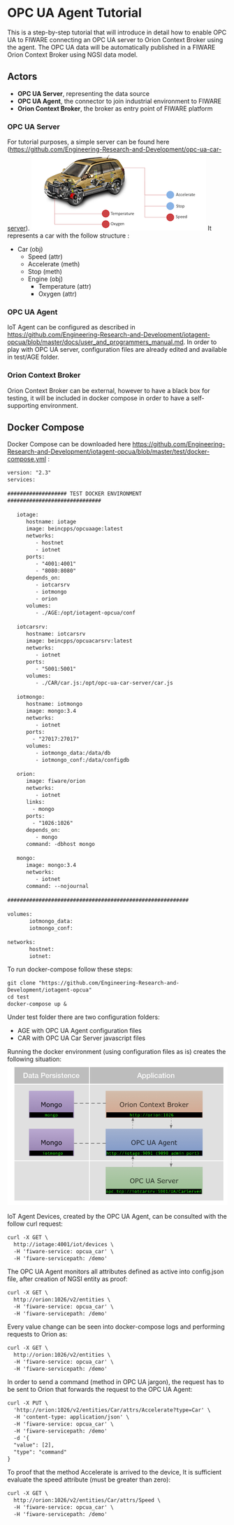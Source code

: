 # OPC UA Agent Tutorial
This is a step-by-step tutorial that will introduce in detail how to enable OPC UA to FIWARE connecting an OPC UA server to Orion Context Broker using the agent.
The OPC UA data will be automatically published in a FIWARE Orion Context Broker using NGSI data model.

## Actors
* **OPC UA Server**, representing the data source 
* **OPC UA Agent**, the connector to join industrial environment to FIWARE
* **Orion Context Broker**, the broker as entry point of FIWARE platform
### OPC UA Server
For tutorial purposes, a simple server can be found here (https://github.com/Engineering-Research-and-Development/opc-ua-car-server).
![Car Schema](https://github.com/Engineering-Research-and-Development/opc-ua-car-server/blob/master/img/car_schema.png)
It  represents a car with the follow structure :
* Car (obj)
  * Speed (attr)
  * Accelerate (meth)
  * Stop (meth)
  * Engine (obj)
    * Temperature (attr)
    * Oxygen (attr)
    
### OPC UA Agent
IoT Agent can be configured as described in https://github.com/Engineering-Research-and-Development/iotagent-opcua/blob/master/docs/user_and_programmers_manual.md. In order to play with OPC UA server, configuration files are already edited and available in test/AGE folder.

### Orion Context Broker
Orion Context Broker can be external, however to have a black box for testing, it will be included in docker compose in order to have a self-supporting environment. 

## Docker Compose
Docker Compose can be downloaded here https://github.com/Engineering-Research-and-Development/iotagent-opcua/blob/master/test/docker-compose.yml :
```
version: "2.3"
services:

################### TEST DOCKER ENVIRONMENT ##############################
 
   iotage:
      hostname: iotage
      image: beincpps/opcuaage:latest
      networks:
         - hostnet
         - iotnet
      ports:
         - "4001:4001"
         - "8080:8080"
      depends_on:
         - iotcarsrv
         - iotmongo
         - orion
      volumes:
         - ./AGE:/opt/iotagent-opcua/conf

   iotcarsrv:
      hostname: iotcarsrv
      image: beincpps/opcuacarsrv:latest
      networks:
         - iotnet
      ports:
         - "5001:5001"
      volumes:
         - ./CAR/car.js:/opt/opc-ua-car-server/car.js

   iotmongo:
      hostname: iotmongo
      image: mongo:3.4
      networks:
         - iotnet
      ports:
        - "27017:27017"
      volumes:
         - iotmongo_data:/data/db
         - iotmongo_conf:/data/configdb
         
   orion:
      image: fiware/orion
      networks:
         - iotnet
      links:
        - mongo
      ports:
        - "1026:1026"
      depends_on:
         - mongo
      command: -dbhost mongo      
    
   mongo:
      image: mongo:3.4
      networks:
         - iotnet
      command: --nojournal   

##########################################################

volumes:
       iotmongo_data:
       iotmongo_conf:

networks:
       hostnet:
       iotnet:
```
To run docker-compose follow these steps: 
```
git clone "https://github.com/Engineering-Research-and-Development/iotagent-opcua"
cd test
docker-compose up & 
```
Under test folder there are two configuration folders:
* AGE with OPC UA Agent configuration files
* CAR with OPC UA Car Server javascript files 

Running the docker environment (using configuration files as is) creates the following situation:
![Car Schema](https://github.com/Engineering-Research-and-Development/iotagent-opcua/blob/master/docs/images/OPC%20UA%20Agent%20tutorial%20Containers.png)

IoT Agent Devices, created by the OPC UA Agent, can be consulted with the follow curl request:
```
curl -X GET \
  http://iotage:4001/iot/devices \
  -H 'fiware-service: opcua_car' \
  -H 'fiware-servicepath: /demo' 
```

The OPC UA Agent monitors all attributes defined as active into config.json file, after creation of NGSI entity as proof:
```
curl -X GET \
  http://orion:1026/v2/entities \
  -H 'fiware-service: opcua_car' \
  -H 'fiware-servicepath: /demo' 
```
Every value change can be seen into docker-compose logs and performing requests to Orion as:
```
curl -X GET \
  http://orion:1026/v2/entities \
  -H 'fiware-service: opcua_car' \
  -H 'fiware-servicepath: /demo' 
```
In order to send a command (method in OPC UA jargon), the request has to be sent to Orion that forwards the request to the OPC UA Agent:
```
curl -X PUT \
  'http://orion:1026/v2/entities/Car/attrs/Accelerate?type=Car' \
  -H 'content-type: application/json' \
  -H 'fiware-service: opcua_car' \
  -H 'fiware-servicepath: /demo' 
  -d '{
  "value": [2],
  "type": "command"
}
```
To proof that the method Accelerate is arrived to the device, It is sufficient evaluate the speed attribute (must be greater than zero):
```
curl -X GET \
  http://orion:1026/v2/entities/Car/attrs/Speed \
  -H 'fiware-service: opcua_car' \
  -H 'fiware-servicepath: /demo' 
```

